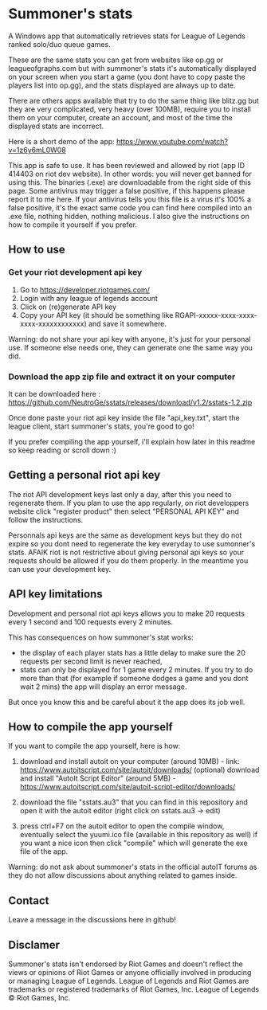 # Summoner's stats
A Windows app that automatically retrieves stats for League of Legends ranked solo/duo queue games.

These are the same stats you can get from websites like op.gg or leagueofgraphs.com but with summoner's stats it's automatically displayed on your screen when you start a game (you dont have to copy paste the players list into op.gg), and the stats displayed are always up to date.

There are others apps available that try to do the same thing like blitz.gg but they are very complicated, very heavy (over 100MB), require you to install them on your computer, create an account, and most of the time the displayed stats are incorrect.

Here is a short demo of the app: https://www.youtube.com/watch?v=1z6y6mL0W08

This app is safe to use. It has been reviewed and allowed by riot (app ID 414403 on riot dev website). In other words: you will never get banned for using this. The binaries (.exe) are downloadable from the right side of this page. Some antivirus may trigger a false positive, if this happens please report it to me here. If your antivirus tells you this file is a virus it's 100% a false positive, it's the exact same code you can find here compiled into an .exe file, nothing hidden, nothing malicious. I also give the instructions on how to compile it yourself if you prefer.

## How to use

### Get your riot development api key

1. Go to https://developer.riotgames.com/
2. Login with any league of legends account
3. Click on (re)generate API key
4. Copy your API key (it should be something like RGAPI-xxxxx-xxxx-xxxx-xxxx-xxxxxxxxxxxx) and save it somewhere.

Warning: do not share your api key with anyone, it's just for your personal use. If someone else needs one, they can generate one the same way you did.

### Download the app zip file and extract it on your computer

It can be downloaded here : https://github.com/NeutroGe/sstats/releases/download/v1.2/sstats-1.2.zip

Once done paste your riot api key inside the file "api_key.txt", start the league client, start summoner's stats, you're good to go!

If you prefer compiling the app yourself, i'll explain how later in this readme so keep reading or scroll down :)

## Getting a personal riot api key

The riot API development keys last only a day, after this you need to regenerate them. If you plan to use the app regularly, on riot developpers website click "register product" then select "PERSONAL API KEY" and follow the instructions.

Personnals api keys are the same as development keys but they do not expire so you dont need to regenerate the key everyday to use sumonner's stats. AFAIK riot is not restrictive about giving personal api keys so your requests should be allowed if you do them properly. In the meantime you can use your development key.

## API key limitations

Development and personal riot api keys allows you to make 20 requests every 1 second and 100 requests every 2 minutes.

This has consequences on how summoner's stat works: 

 - the display of each player stats has a little delay to make sure the 20 requests per second limit is never reached,
 - stats can only be displayed for 1 game every 2 minutes. If you try to do more than that (for example if someone dodges a game and you dont wait 2 mins) the app will display an error message.
 
But once you know this and be careful about it the app does its job well.

## How to compile the app yourself

If you want to compile the app yourself, here is how:

1. download and install autoit on your computer (around 10MB) - link: https://www.autoitscript.com/site/autoit/downloads/
(optional) download and install "AutoIt Script Editor" (around 5MB) - https://www.autoitscript.com/site/autoit-script-editor/downloads/

2. download the file "sstats.au3" that you can find in this repository and open it with the autoit editor (right click on sstats.au3 -> edit)

3. press ctrl+F7 on the autoit editor to open the compile window, eventually select the yuumi.ico file (available in this repository as well) if you want a nice icon then click "compile" which will generate the exe file of the app.

Warning: do not ask about summoner's stats in the official autoIT forums as they do not allow discussions about anything related to games inside.

## Contact

Leave a message in the discussions here in github!
 
## Disclamer

Summoner's stats isn't endorsed by Riot Games and doesn't reflect the views or opinions of Riot Games or anyone officially involved in producing or managing League of Legends. League of Legends and Riot Games are trademarks or registered trademarks of Riot Games, Inc. League of Legends © Riot Games, Inc.
